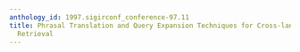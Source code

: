 ```yaml
---
anthology_id: 1997.sigirconf_conference-97.11
title: Phrasal Translation and Query Expansion Techniques for Cross-language Information
  Retrieval
---
```

